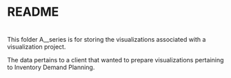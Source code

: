 # README
#
This folder A__series is for storing the visualizations associated with a visualization project. 

The data pertains to a client that wanted to prepare visualizations pertaining to Inventory Demand Planning.

